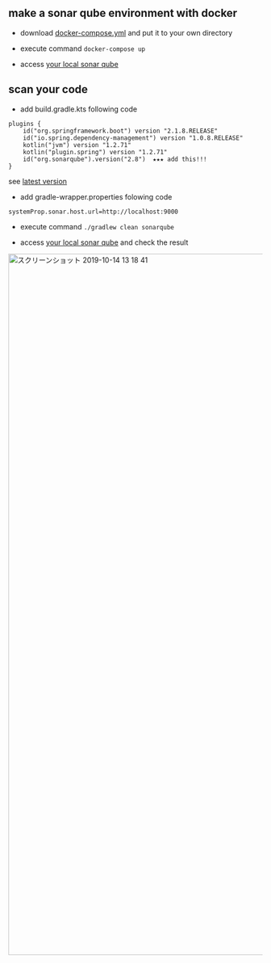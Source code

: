 ## make a sonar qube environment with docker
* download [docker-compose.yml](https://github.com/kazumaz/sonar-qube/blob/master/docker-compose.yml) and put it to your own directory

* execute command `docker-compose up`

* access [your local sonar qube](http://localhost:9000/) 

## scan your code
* add build.gradle.kts following code

```
plugins {
	id("org.springframework.boot") version "2.1.8.RELEASE"
	id("io.spring.dependency-management") version "1.0.8.RELEASE"
	kotlin("jvm") version "1.2.71"
	kotlin("plugin.spring") version "1.2.71"
	id("org.sonarqube").version("2.8")  ★★★ add this!!!
}
```
see [latest version](https://plugins.gradle.org/plugin/org.sonarqube)

* add gradle-wrapper.properties folowing code
```
systemProp.sonar.host.url=http://localhost:9000
```
* execute command `./gradlew clean sonarqube`

* access [your local sonar qube](http://localhost:9000/) and check the result
 
<img width="1389" alt="スクリーンショット 2019-10-14 13 18 41" src="https://user-images.githubusercontent.com/17084684/66729274-4bb93200-ee85-11e9-8b61-85b9db46aec9.png">
